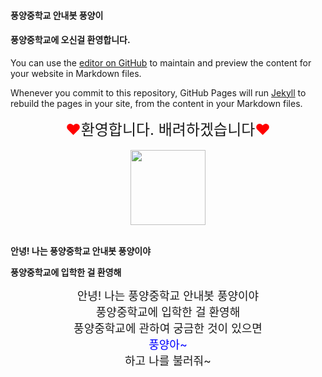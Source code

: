 #### 풍양중학교 안내봇 풍양이
#### 풍양중학교에 오신걸 환영합니다. 

You can use the [editor on GitHub](https://github.com/choims8987/pyhelper/edit/gh-pages/index.md) to maintain and preview the content for your website in Markdown files.

Whenever you commit to this repository, GitHub Pages will run [Jekyll](https://jekyllrb.com/) to rebuild the pages in your site, from the content in your Markdown files.



<center><font size=5><font color="red">♥</font>환영합니다. 배려하겠습니다<font color="red">♥</font></font></center>
<br>
<center><img src="https://user-images.githubusercontent.com/80456991/118447827-3163cc00-b72c-11eb-81dc-14e0351dd393.png" width=120></center>
<br>

**안녕! 나는 풍양중학교 안내봇 풍양이야**

**풍양중학교에 입학한 걸 환영해**

<center><font size=4>안녕! 나는 풍양중학교 안내봇 풍양이야 </font></center>
<center><font size=4> 풍양중학교에 입학한 걸 환영해</font></center>
<center><font size=4> 풍양중학교에 관하여 궁금한 것이 있으면 </font></center>
<center><font color=blue size=4> 풍양아~</font></center>
<center><font size=4>하고 나를 불러줘~</font></center><br>




